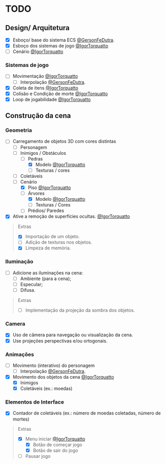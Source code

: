 # TODO

## Design/ Arquitetura
- [x] Esboço/ base do sistema ECS [@GersonFeDutra](https://github.com/GersonFeDutra).
- [x] Esboço dos sistemas de jogo [@IgorTorquatto](https://github.com/IgorTorquatto)
- [ ] Cenário [@IgorTorquatto](https://github.com/IgorTorquatto)

### Sistemas de jogo

- [ ] Movimentação [@IgorTorquatto](https://github.com/IgorTorquatto)
  - [ ] Interpolação [@GersonFeDutra](https://github.com/GersonFeDutra).
- [x] Coleta de itens [@IgorTorquatto](https://github.com/IgorTorquatto)
- [x] Colisão e Condição de morte [@IgorTorquatto](https://github.com/IgorTorquatto)
- [x] Loop de jogabilidade [@IgorTorquatto](https://github.com/IgorTorquatto)

## Construção da cena

### Geometria
- [ ] Carregamento de objetos 3D com cores distintas
  - [ ] Personagem
  - [ ] Inimigos / Obstáculos
    - [ ] Pedras
      - [x] Modelo [@IgorTorquatto](https://github.com/IgorTorquatto)
      - [ ] Texturas / cores
  - [ ] Coletáveis
  - [ ] Cenário
    - [x] Piso [@IgorTorquatto](https://github.com/IgorTorquatto)
    - [ ] Árvores
      - [x] Modelo [@IgorTorquatto](https://github.com/IgorTorquatto)
      - [ ] Texturas / Cores
    - [ ] Prédios/ Paredes
- [x] Ative a remoção de superfícies ocultas. [@IgorTorquatto](https://github.com/IgorTorquatto)

> Extras
> - [x] Importação de um objeto.
> - [ ] Adição de texturas nos objetos.
> - [x] Limpeza de memória.

### Iluminação

- [ ] Adicione as iluminações na cena:
  - [ ] Ambiente (para a cena);
  - [ ] Especular;
  - [ ] Difusa.

> Extras
> - [ ] Implementação da projeção da sombra dos objetos.

### Camera

- [x] Uso de câmera para navegação ou visualização da cena. 
- [x] Use projeções perspectivas e/ou ortogonais. 

### Animações

- [ ] Movimento (interativo) do personagem
  - [ ] Interpolação [@GersonFeDutra](https://github.com/GersonFeDutra).
- [x] Movimento dos objetos da cena [@IgorTorquatto](https://github.com/IgorTorquatto)
    - [x] Inimigos
    - [x] Coletáveis (ex.: moedas)

### Elementos de Interface

- [x] Contador de coletáveis (ex.: número de moedas coletadas, número de mortes)

> Extras
> - [x] Menu iniciar [@IgorTorquatto](https://github.com/IgorTorquatto)
>   - [x] Botão de começar jogo
>   - [x] Botão de sair do jogo
> - [ ] Pausar jogo

<!-- - [x] Contador de fps / debug [@GersonFeDutra](https://github.com/GersonFeDutra). -->
